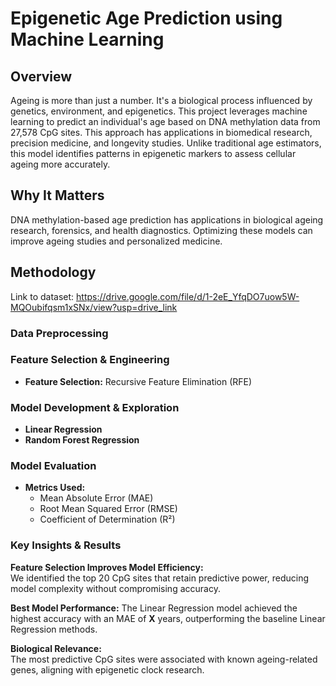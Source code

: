 # Epigenetic Age Prediction using Machine Learning
## Overview
Ageing is more than just a number. It's a biological process influenced by genetics, environment, and epigenetics. This project leverages machine learning to predict an individual's age based on DNA methylation data from 27,578 CpG sites. This approach has applications in biomedical research, precision medicine, and longevity studies. Unlike traditional age estimators, this model identifies patterns in epigenetic markers to assess cellular ageing more accurately.

##  Why It Matters
DNA methylation-based age prediction has applications in biological ageing research, forensics, and health diagnostics. Optimizing these models can improve ageing studies and personalized medicine.

## Methodology
Link to dataset: https://drive.google.com/file/d/1-2eE_YfqDO7uow5W-MQOubifqsm1xSNx/view?usp=drive_link

### Data Preprocessing  

### Feature Selection & Engineering  
- **Feature Selection:** Recursive Feature Elimination (RFE)  

### Model Development & Exploration  
- **Linear Regression**  
- **Random Forest Regression**  

### Model Evaluation  
- **Metrics Used:**  
  - Mean Absolute Error (MAE)  
  - Root Mean Squared Error (RMSE)  
  - Coefficient of Determination (R²)
 
### Key Insights & Results  

**Feature Selection Improves Model Efficiency:**  
We identified the top 20 CpG sites that retain predictive power, reducing model complexity without compromising accuracy.  

**Best Model Performance:**
The Linear Regression model achieved the highest accuracy with an MAE of **X** years, outperforming the baseline Linear Regression methods.  

**Biological Relevance:**  
The most predictive CpG sites were associated with known ageing-related genes, aligning with epigenetic clock research.  
